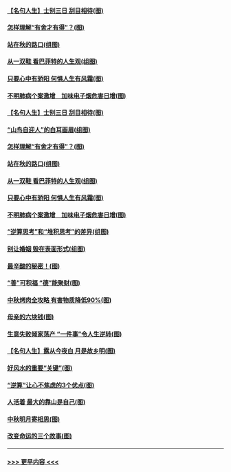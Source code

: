 #### [【名句人生】士别三日 刮目相待(图)](../pages/p8/906988.md?t=09150655) 
#### [怎样理解“有舍才有得”？(图)](../pages/p8/906872.md?t=09150655) 
#### [站在秋的路口(组图)](../pages/p8/906914.md?t=09150655) 
#### [从一双鞋 看巴菲特的人生观(组图)](../pages/p8/907311.md?t=09150655) 
#### [只要心中有骄阳 何惧人生有风霜(图)](../pages/p8/907320.md?t=09150655) 
#### [不明肺病个案激增　加味电子烟危害日增(图)](../pages/p8/907307.md?t=09150655) 
#### [【名句人生】士别三日 刮目相待(图)](../pages/p8/906988.md?t=09150655) 
#### [“山鸟自迎人”的白耳画眉(组图)](../pages/p8/907332.md?t=09150655) 
#### [怎样理解“有舍才有得”？(图)](../pages/p8/906872.md?t=09150655) 
#### [站在秋的路口(组图)](../pages/p8/906914.md?t=09150655) 
#### [从一双鞋 看巴菲特的人生观(组图)](../pages/p8/907311.md?t=09150655) 
#### [只要心中有骄阳 何惧人生有风霜(图)](../pages/p8/907320.md?t=09150655) 
#### [不明肺病个案激增　加味电子烟危害日增(图)](../pages/p8/907307.md?t=09150655) 
#### [“逆算思考”和“堆积思考”的差异(组图)](../pages/p8/907229.md?t=09150655) 
#### [别让婚姻 毁在表面形式(组图)](../pages/p8/907118.md?t=09150655) 
#### [最辛酸的秘密！(图)](../pages/p8/906327.md?t=09150655) 
#### [“善”可积福 “德”能聚财(图)](../pages/p8/906906.md?t=09150655) 
#### [中秋烤肉全攻略 有害物质降低90%(图)](../pages/p8/907227.md?t=09150655) 
#### [母亲的六块钱(图)](../pages/p8/907107.md?t=09150655) 
#### [生意失败倾家荡产 “一件事”令人生逆转(图)](../pages/p8/907101.md?t=09150655) 
#### [【名句人生】露从今夜白 月是故乡明(图)](../pages/p8/906558.md?t=09150655) 
#### [好风水的重要“关键”(图)](../pages/p8/907087.md?t=09150655) 
#### [“逆算”让心不焦虑的3个优点(图)](../pages/p8/907070.md?t=09150655) 
#### [人活着 最大的靠山是自己(图)](../pages/p8/906329.md?t=09150655) 
#### [中秋明月寄相思(图)](../pages/p8/906932.md?t=09150655) 
#### [改变命运的三个故事(图)](../pages/p8/906257.md?t=09150655) 

----
#### [ >>> 更早内容 <<< ](../indexes/p8-earlier.md)
